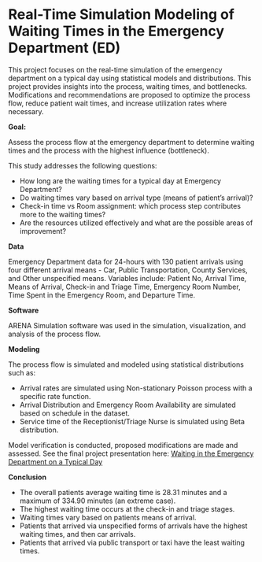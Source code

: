 # Real-Time Simulation Modeling of Waiting Times in the Emergency Department (ED)

This project focuses on the real-time simulation of the emergency department on a typical day using statistical models and distributions. This project provides insights into the process, waiting times, and bottlenecks. Modifications and recommendations are proposed to optimize the process flow, reduce patient wait times, and increase utilization rates where necessary.

**Goal:** 

Assess the process flow at the emergency department to determine waiting times and the process with the highest influence (bottleneck).

This study addresses the following questions:

* How long are the waiting times for a typical day at Emergency Department?
* Do waiting times vary based on arrival type (means of patient’s arrival)?
* Check-in time vs Room assignment: which process step contributes more to the waiting times?
* Are the resources utilized effectively and what are the possible areas of improvement?


**Data**

Emergency Department data for 24-hours with 130 patient arrivals using four different arrival means - Car, Public Transportation, County Services, and Other unspecified means.
Variables include: Patient No, Arrival Time, Means of Arrival, Check-in and Triage Time, Emergency Room Number, Time Spent in the Emergency Room, and Departure Time.

**Software**

ARENA Simulation software was used in the simulation, visualization, and analysis of the process flow.

**Modeling**

The process flow is simulated and modeled using statistical distributions such as:
* Arrival rates are simulated using Non-stationary Poisson process with a specific rate function.
* Arrival Distribution and Emergency Room Availability are simulated based on schedule in the dataset.
* Service time of the Receptionist/Triage Nurse is simulated using Beta distribution.

Model verification is conducted, proposed modifications are made and assessed. See the final project presentation here: [Waiting in the Emergency Department on a Typical Day](https://github.com/saidatsanni/Simulating-Patient-Wait-Time-In-The-Emergency-Department-ED-/blob/e478ae3c10242da214c483d994e01f4911a47ebb/Simulation%20Modeling%20of%20Waiting%20Times%20in%20the%20ED.pdf)

**Conclusion**

* The overall patients average waiting time is 28.31 minutes and a maximum of 334.90 minutes (an extreme case).
* The highest waiting time occurs at the check-in and triage stages.
* Waiting times vary based on patients means of arrival.
* Patients that arrived via unspecified forms of arrivals have the highest waiting times, and then car arrivals.
* Patients that arrived via public transport or taxi have the least waiting times.




